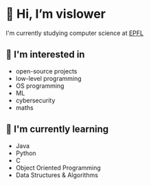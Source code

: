 # 👋 Hi, I’m vislower
I'm currently studying computer science at [EPFL](https://www.epfl.ch/en/)
## 👀 I'm interested in
- open-source projects
- low-level programming
- OS programming
- ML
- cybersecurity
- maths
## 🌱 I'm currently learning
- Java
- Python
- C
- Object Oriented Programming
- Data Structures & Algorithms


<!---[![vislower’s github stats](https://github-readme-stats.vercel.app/api?username=vislower&show_icons=true&theme=onedark)](https://github.com/vislower)

[![Top Langs](https://github-readme-stats.vercel.app/api/top-langs/?username=vislower&layout=compact&show_icons=true&theme=onedark)](https://github.com/vislower) ---!>
<!---
- 💞️ I’m looking to collaborate on ...
- 📫 How to reach me ...
--->
<!---
vislower/vislower is a ✨ special ✨ repository because its `README.md` (this file) appears on your GitHub profile.
You can click the Preview link to take a look at your changes.
--->
